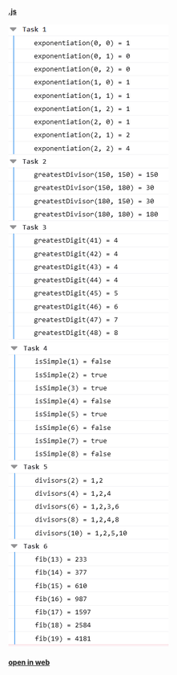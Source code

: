 #### [.js](https://github.com/Gabatawr/.js/blob/main/HW_4/dist/js/main.min.js)

![screen1](https://github.com/Gabatawr/.js/raw/main/HW_4/Screenshot_Task_1-2-3.png)
![screen1](https://github.com/Gabatawr/.js/raw/main/HW_4/Screenshot_Task_4-5-6.png)

#### [open in web](https://gabatawr.github.io/.js/HW_4/dist/index.html)
